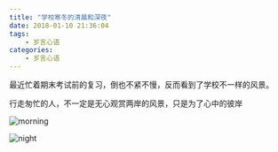 ```yaml
---
title: "学校寒冬的清晨和深夜"
date: 2018-01-10 21:36:04
tags:  
    - 岁言心语
categories:
    - 岁言心语
---
```


最近忙着期末考试前的复习，倒也不紧不慢，反而看到了学校不一样的风景。

行走匆忙的人，不一定是无心观赏两岸的风景，只是为了心中的彼岸

![morning](http://www.chenqaq.com/assets/images/morning.jpg)

![night](http://www.chenqaq.com/assets/images/night.jpg)

<!-- more -->